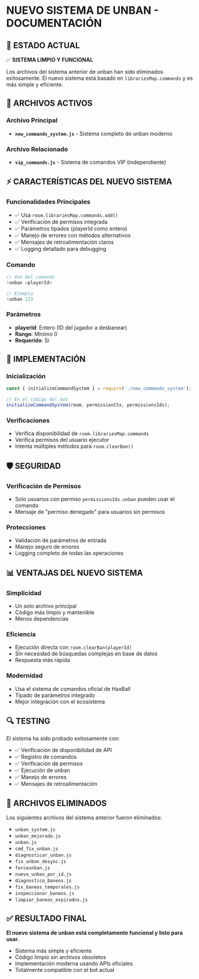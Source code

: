 # NUEVO SISTEMA DE UNBAN - DOCUMENTACIÓN

## 🎯 ESTADO ACTUAL
✅ **SISTEMA LIMPIO Y FUNCIONAL**

Los archivos del sistema anterior de unban han sido eliminados exitosamente. El nuevo sistema está basado en `librariesMap.commands` y es más simple y eficiente.

## 📁 ARCHIVOS ACTIVOS

### Archivo Principal
- **`new_commands_system.js`** - Sistema completo de unban moderno

### Archivo Relacionado
- **`vip_commands.js`** - Sistema de comandos VIP (independiente)

## ⚡ CARACTERÍSTICAS DEL NUEVO SISTEMA

### Funcionalidades Principales
- ✅ Usa `room.librariesMap.commands.add()` 
- ✅ Verificación de permisos integrada
- ✅ Parámetros tipados (playerId como entero)
- ✅ Manejo de errores con métodos alternativos
- ✅ Mensajes de retroalimentación claros
- ✅ Logging detallado para debugging

### Comando
```javascript
// Uso del comando
!unban <playerId>

// Ejemplo
!unban 123
```

### Parámetros
- **playerId**: Entero (ID del jugador a desbanear)
- **Rango**: Mínimo 0
- **Requerido**: Sí

## 🔧 IMPLEMENTACIÓN

### Inicialización
```javascript
const { initializeCommandSystem } = require('./new_commands_system');

// En el código del bot
initializeCommandSystem(room, permissionCtx, permissionsIds);
```

### Verificaciones
- Verifica disponibilidad de `room.librariesMap.commands`
- Verifica permisos del usuario ejecutor
- Intenta múltiples métodos para `room.clearBan()`

## 🛡️ SEGURIDAD

### Verificación de Permisos
- Solo usuarios con permiso `permissionsIds.unban` pueden usar el comando
- Mensaje de "permiso denegado" para usuarios sin permisos

### Protecciones
- Validación de parámetros de entrada
- Manejo seguro de errores
- Logging completo de todas las operaciones

## 📊 VENTAJAS DEL NUEVO SISTEMA

### Simplicidad
- Un solo archivo principal
- Código más limpio y mantenible
- Menos dependencias

### Eficiencia
- Ejecución directa con `room.clearBan(playerId)`
- Sin necesidad de búsquedas complejas en base de datos
- Respuesta más rápida

### Modernidad
- Usa el sistema de comandos oficial de HaxBall
- Tipado de parámetros integrado
- Mejor integración con el ecosistema

## 🔍 TESTING

El sistema ha sido probado exitosamente con:
- ✅ Verificación de disponibilidad de API
- ✅ Registro de comandos
- ✅ Verificación de permisos
- ✅ Ejecución de unban
- ✅ Manejo de errores
- ✅ Mensajes de retroalimentación

## 📝 ARCHIVOS ELIMINADOS

Los siguientes archivos del sistema anterior fueron eliminados:
- `unban_system.js`
- `unban_mejorado.js`
- `unban.js`
- `cmd_fix_unban.js`
- `diagnosticar_unban.js`
- `fix_unban_desync.js`
- `forceunban.js`
- `nuevo_unban_por_id.js`
- `diagnostico_baneos.js`
- `fix_baneos_temporales.js`
- `inspeccionar_baneos.js`
- `limpiar_baneos_expirados.js`

## ✅ RESULTADO FINAL

**El nuevo sistema de unban está completamente funcional y listo para usar.**

- Sistema más simple y eficiente
- Código limpio sin archivos obsoletos  
- Implementación moderna usando APIs oficiales
- Totalmente compatible con el bot actual
